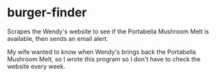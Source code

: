 # burger-finder
Scrapes the Wendy's website to see if the Portabella Mushroom Melt is available, then sends an email alert.

My wife wanted to know when Wendy's brings back the Portabella Mushroom Melt, so I wrote this program so I don't have to check the website every week.
